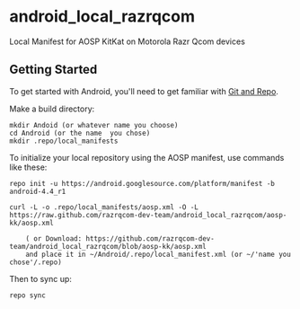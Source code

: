 android_local_razrqcom
======================

Local Manifest for AOSP KitKat on Motorola Razr Qcom devices

Getting Started
---------------

To get started with Android, you'll need to get
familiar with [Git and Repo](http://source.android.com/download/using-repo).

Make a build directory:

	mkdir Andoid (or whatever name you choose)
	cd Android (or the name  you chose)
	mkdir .repo/local_manifests

To initialize your local repository using the AOSP manifest, use commands like these:

    repo init -u https://android.googlesource.com/platform/manifest -b android-4.4_r1

    curl -L -o .repo/local_manifests/aosp.xml -O -L https://raw.github.com/razrqcom-dev-team/android_local_razrqcom/aosp-kk/aosp.xml
 
    	( or Download: https://github.com/razrqcom-dev-team/android_local_razrqcom/blob/aosp-kk/aosp.xml
		and place it in ~/Android/.repo/local_manifest.xml (or ~/'name you chose'/.repo)

Then to sync up:

    repo sync
